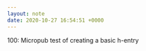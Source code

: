 ```yaml
---
layout: note
date: 2020-10-27 16:54:51 +0000
---
```


100: Micropub test of creating a basic h-entry
